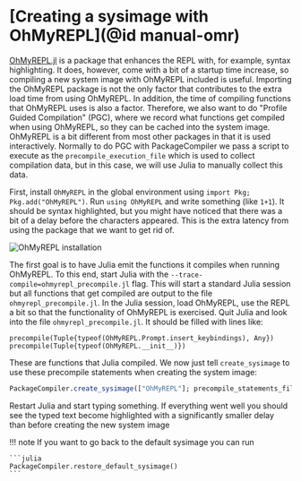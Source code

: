 # [Creating a sysimage with OhMyREPL](@id manual-omr)

[OhMyREPL.jl](https://github.com/KristofferC/OhMyREPL.jl) is a package that
enhances the REPL with, for example, syntax highlighting. It does, however,
come with a bit of a startup time increase, so compiling a new system image
with OhMyREPL included is useful. Importing the OhMyREPL package is not the
only factor that contributes to the extra load time from using OhMyREPL. In
addition, the time of compiling functions that OhMyREPL uses is also a factor.
Therefore, we also want to do "Profile Guided Compilation" (PGC), where we
record what functions get compiled when using OhMyREPL, so they can be cached
into the system image. OhMyREPL is a bit different from most other packages in
that it is used interactively. Normally to do PGC with PackageCompiler we pass a
script to execute as the `precompile_execution_file` which is used to
collect compilation data, but in this case, we will use Julia to manually
collect this data.

First, install `OhMyREPL` in the global environment using `import Pkg;
Pkg.add("OhMyREPL")`. Run `using OhMyREPL` and write something (like `1+1`).
It should be syntax highlighted, but you might have noticed that there was a bit
of a delay before the characters appeared. This is the extra latency from using
the package that we want to get rid of.

![OhMyREPL installation](omr_install.png)

The first goal is to have Julia emit the functions it compiles when running
OhMyREPL. To this end, start Julia with the
`--trace-compile=ohmyrepl_precompile.jl` flag. This will start a standard
Julia session but all functions that get compiled are output to the file
`ohmyrepl_precompile.jl`. In the Julia session, load OhMyREPL, use the REPL a bit
so that the functionality of OhMyREPL is exercised. Quit Julia and look into
the file `ohmyrepl_precompile.jl`. It should be filled with lines like:

```
precompile(Tuple{typeof(OhMyREPL.Prompt.insert_keybindings), Any})
precompile(Tuple{typeof(OhMyREPL.__init__)})
```

These are functions that Julia compiled. We now just tell `create_sysimage` to
use these precompile statements when creating the system image:

```julia
PackageCompiler.create_sysimage(["OhMyREPL"]; precompile_statements_file="ohmyrepl_precompile.jl", replace_default=true)
```

Restart Julia and start typing something. If everything went well you should
see the typed text become highlighted with a significantly smaller delay than
before creating the new system image


!!! note
    If you want to go back to the default sysimage you can run

    ```julia
    PackageCompiler.restore_default_sysimage()
    ```

